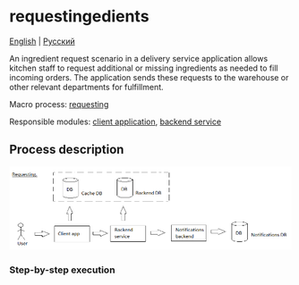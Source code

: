 # requestingedients

[English](requestingedients.md) | [Русский](requestingedients.ru.md)

An ingredient request scenario in a delivery service application allows kitchen staff to request additional or missing ingredients as needed to fill incoming orders.
The application sends these requests to the warehouse or other relevant departments for fulfillment.

Macro process: [requesting](../../macroprocesses/requesting.md)

Responsible modules: [client application](../../frontend/kitchenclient.md), [backend service](../../backend/kitchenbackend.md)

## Process description

![requesting_overall](../../img/requesting_overall.png)

### Step-by-step execution
